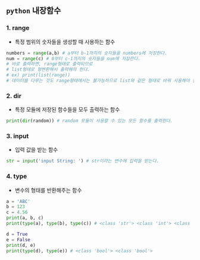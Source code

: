 ## `python` 내장함수

### 1. range

- 특정 범위의 숫자들을 생성할 때 사용하는 함수

```python
numbers = range(a,b) # a부터 b-1까지의 숫자들을 numbers에 저장한다.
num = range(c) # 0부터 c-1까지의 숫자들을 num에 저장한다.
# 바로 출력하면, range형태로 출력되므로
# list형태로 형변환해서 출력해야 한다.
# ex) print(list(range))
# 데이터를 다루는 것도 range형태에서는 불가능하므로 list와 같은 형태로 바꿔 사용해야 한다.
```



### 2. dir

- 특정 모듈에 저장된 함수들을 모두 출력하는 함수

```python
print(dir(random)) # random 모듈이 사용할 수 있는 모든 함수를 출력한다.
```



### 3. input

- 입력 값을 받는 함수

```python
str = input('input String: ') # str이라는 변수에 입력을 받는다.
```



### 4. type

- 변수의 형태를 반환해주는 함수

```python
a = 'ABC'
b = 123
c = 4.56
print(a, b, c)
print(type(a), type(b), type(c)) # <class 'str'> <class 'int'> <class 'float'>

d = True
e = False
print(d, e)
print(type(d), type(e)) # <class 'bool'> <class 'bool'>
```





